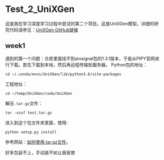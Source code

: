 # Test_2_UniXGen
这是我在学习深度学习过程中尝试的第二个项目。这是UniXGen模型。详细的研究代码请参见：[UniXGen GitHub链接](https://github.com/ttumyche/UniXGen)

## week1
遇到的第一个问题：仓库里面找不到aiosignal包的1.3.1版本，于是从PIPY官网进行下载。首先下载到本地，然后再远程传输到服务器。
Python包的地址：
~~~
cd ~/.conda/envs/UniXGen/lib/python3.6/site-packages
~~~
工程地址：
~~~
cd ~/temp/UniXGen/code/UniXGen
~~~
解压`.tar.gz`文件：
~~~
tar -xzvf test.tar.gz
~~~
进入到这个包文件夹里面，使用:
~~~
python setup.py install
~~~

参考网站：[如何使用.tar.gz文件](https://blog.csdn.net/abcdrachel/article/details/100665420)。

好多包装不上，手动装不如让我驱使
